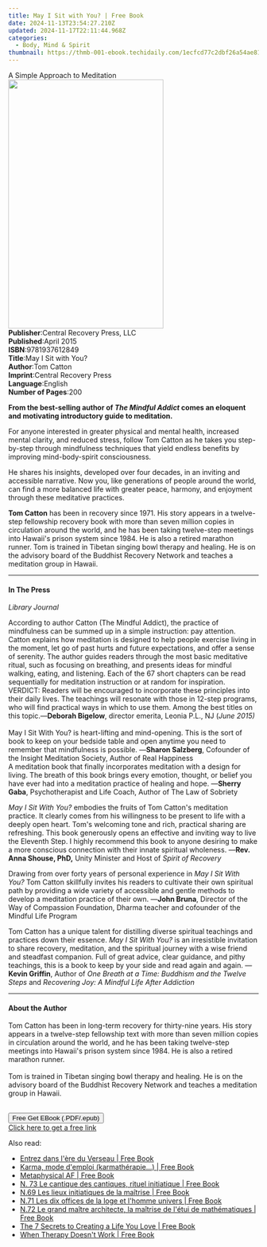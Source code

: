```yaml
---
title: May I Sit with You? | Free Book
date: 2024-11-13T23:54:27.210Z
updated: 2024-11-17T22:11:44.968Z
categories:
  - Body, Mind & Spirit
thumbnail: https://thmb-001-ebook.techidaily.com/1ecfcd77c2dbf26a54ae815db868e051571d755a515bff4ab00505028f7fa1c1.jpg
---
```

<main id="book-container">
  <div class="flex flex-col">
    <div class="book-brief flex-1 py-6 px-4 sm:p-6 md:py-10 md:px-8">
      <!-- brief-->
      <div class="book-brief-main">A Simple Approach to Meditation</div>
    </div>
    <div
      class="book-meta-info flex-1 grid gap-4 col-start-1 col-end-3 row-start-1 sm:mb-6 sm:grid-cols-4 lg:gap-6 lg:col-start-2 lg:row-end-6 lg:row-span-6 lg:mb-0"
    >
      <div
        class="book-meta-info-left place-content-center mt-4 p-4 text-sm leading-6 col-start-2 col-span-2 dark:text-slate-400"
      >
        <img
          class="w-full h-500 object-cover rounded-lg sm:h-255 sm:col-span-2 lg:col-span-full"
          src="https://img-001-ebook.techidaily.com/5839ee06b5441e5789ff4910cd80ec1999d01a5c94a05fda4f7a08d8951c5cd1.jpg"
          alt=""
          width="312"
          height="500"
        />
      </div>
      <div
        class="book-meta-info-right mt-2 col-start-1 row-start-2 col-span-3 self-center"
      >
        <!-- meta data  -->
        <div class="flex flex-col px-4 md:px-8">
          <div class="flex-1">
            <strong>Publisher</strong>:<span class="px-2"
              >Central Recovery Press, LLC</span
            >
          </div>
          <div class="flex-1">
            <strong>Published</strong>:<span class="px-2">April 2015</span>
          </div>
          <div class="flex-1">
            <strong>ISBN</strong>:<span class="px-2">9781937612849</span>
          </div>
          <div class="flex-1">
            <strong>Title</strong>:<span class="px-2">May I Sit with You?</span>
          </div>
          <div class="flex-1">
            <strong>Author</strong>:<span class="px-2">Tom Catton</span>
          </div>
          <div class="flex-1">
            <strong>Imprint</strong>:<span class="px-2"
              >Central Recovery Press</span
            >
          </div>
          <div class="flex-1">
            <strong>Language</strong>:<span class="px-2">English</span>
          </div>
          <div class="flex-1">
            <strong>Number of Pages</strong>:<span class="px-2">200</span>
          </div>
        </div>
      </div>
    </div>
    <div class="book-description flex-1 py-6 px-4 sm:p-6 md:py-10 md:px-8">
      <div class="book-description-main">
        <div accordion-content="" id="description">
          <p>
            <b
              >From the best-selling author of <i>The Mindful Addict </i>comes
              an eloquent and motivating introductory guide to meditation.</b
            >
          </p>
          <p>
            For anyone interested in greater physical and mental health,
            increased mental clarity, and reduced stress, follow Tom Catton as
            he takes you step-by-step through mindfulness techniques that yield
            endless benefits by improving mind-body-spirit consciousness.
          </p>
          <p>
            He shares his insights, developed over four decades, in an inviting
            and accessible narrative. Now you, like generations of people around
            the world, can find a more balanced life with greater peace,
            harmony, and enjoyment through these meditative practices.
          </p>
          <p>
            <span class="a-text-bold"><b>Tom Catton</b></span
            >&nbsp;has been in recovery since 1971. His story appears in a
            twelve-step fellowship recovery book with more than seven million
            copies in circulation around the world, and he has been taking
            twelve-step meetings into Hawaii's prison system since 1984. He is
            also a retired marathon runner. Tom is trained in Tibetan singing
            bowl therapy and healing. He is on the advisory board of the
            Buddhist Recovery Network and teaches a meditation group in Hawaii.
          </p>
        </div>
        <div class="accordion-fader"></div>
      </div>
    </div>
    <div class="book-excerpts flex-1 py-6 px-4 sm:p-6 md:py-10 md:px-8">
      <!-- excerpts-->
      <div class="book-excerpts-main">
        <hr />
        <h4 class="placeholder placeholder-heading">
          <span>In The Press</span>
        </h4>
        <p><i>Library Journal</i></p>
        <p>
          According to author Catton (The Mindful Addict), the practice of
          mindfulness can be summed up in a simple instruction: pay attention.
          Catton explains how meditation is designed to help people exercise
          living in the moment, let go of past hurts and future expectations,
          and offer a sense of serenity. The author guides readers through the
          most basic meditative ritual, such as focusing on breathing, and
          presents ideas for mindful walking, eating, and listening. Each of the
          67 short chapters can be read sequentially for meditation instruction
          or at random for inspiration.<br /><span>VERDICT:</span>&nbsp;Readers
          will be encouraged to incorporate these principles into their daily
          lives. The teachings will resonate with those in 12-step programs, who
          will find practical ways in which to use them. Among the best titles
          on this topic.—<b>Deborah Bigelow</b>, director emerita, Leonia P.L.,
          NJ (<i>June 2015)</i><br /><br />May I Sit With You?&nbsp;is
          heart-lifting and mind-opening. This is the sort of book to keep on
          your bedside table and open anytime you need to remember that
          mindfulness is possible. —<b>Sharon Salzberg</b>, Cofounder of the
          Insight Meditation Society, Author of&nbsp;Real Happiness<br />A
          meditation book that finally incorporates meditation with a design for
          living. The breath of this book brings every emotion, thought, or
          belief you have ever had into a meditation practice of healing and
          hope. —<b>Sherry Gaba</b>, Psychotherapist and Life Coach, Author
          of&nbsp;The Law of Sobriety
        </p>
        <p>
          <i>May I Sit With You? </i
          ><span
            >embodies the fruits of Tom Catton's meditation practice. It clearly
            comes from his willingness to be present to life with a deeply open
            heart. Tom's welcoming tone and rich, practical sharing are
            refreshing. This book generously opens an effective and inviting way
            to live the Eleventh Step. I highly recommend this book to anyone
            desiring to make a more conscious connection with their innate
            spiritual wholeness.&nbsp;</span
          ><span
            >—<b>Rev. Anna Shouse, PhD,</b>&nbsp;Unity Minister and Host of
            <i>Spirit of Recovery</i></span
          ><br />
        </p>
        <p>
          <span>Drawing from over forty years of personal </span
          ><span>experience</span><span>&nbsp;in </span
          ><i>May I Sit With You?</i
          ><span>&nbsp;Tom Catton skillfully invites his readers to </span
          ><span>cultivate</span
          ><span
            >&nbsp;their own spiritual path by providing a wide variety of
            accessible and gentle methods to develop a meditation practice of
            their own.&nbsp;—</span
          ><b>John Bruna</b
          ><span
            >, Director of the Way of Compassion Foundation, Dharma teacher and
            cofounder of the Mindful Life Program</span
          ><br />
        </p>
        <p>
          <span
            >Tom Catton has a unique talent for distilling diverse spiritual
            teachings and practices down their essence. </span
          ><i>May I Sit With You? </i
          ><span
            >is an irresistible invitation to share recovery, meditation, and
            the </span
          ><span>spiritual</span><span>&nbsp;journey </span><span>with</span
          ><span
            >&nbsp;a wise friend and steadfast companion. Full of great advice,
            clear guidance, and pithy teachings, this is a book to keep by your
            side and read again and again.&nbsp;—</span
          ><b>Kevin Griffin</b><span>, Author of </span
          ><i>One Breath at a Time: Buddhism and the Twelve Steps </i
          ><span>and </span><i>Recovering Joy: A Mindful Life After Addiction</i
          ><br />
        </p>
        <p></p>
      </div>
    </div>
    <div class="book-about-author flex-1 py-6 px-4 sm:p-6 md:py-10 md:px-8">
      <!-- about author-->
      <div class="book-main-author-main">
        <hr />
        <h4 class="placeholder placeholder-heading">
          <span>About the Author</span>
        </h4>
        <p>
          Tom Catton has been in long-term recovery for thirty-nine years. His
          story appears in a twelve-step fellowship text with more than seven
          million copies in circulation around the world, and he has been taking
          twelve-step meetings into Hawaii's prison system since 1984. He is
          also a retired marathon runner.<br /><br />Tom is trained in Tibetan
          singing bowl therapy and healing. He is on the advisory board of the
          Buddhist Recovery Network and teaches a meditation group in Hawaii.<br /><br />
        </p>
      </div>
    </div>
    <div class="book-free-get flex-1 py-6 px-4 sm:p-6 md:py-10 md:px-8">
      <button
        id="btn-free-get"
        class="bg-blue-500 hover:bg-blue-700 text-white font-bold py-2 px-4 rounded"
      >
        Free Get EBook (.PDF/.epub)
      </button>
      <div id="countdown-display" class="px-2 text-lg mt-2"></div>
      <a
        id="free-link"
        class="hidden bg-blue-500 hover:bg-blue-700 text-white font-bold py-2 px-4 rounded"
        href="https://www.ebooks.com/en-us/book/96417390/may-i-sit-with-you/tom-catton/"
        target="_blank"
        >Click here to get a free link</a
      >
    </div>
    <script>
      let countdownTime = 0;
      let countdownInterval = null;
      document
        .getElementById('btn-free-get')
        .addEventListener('click', startCountdown);
      function startCountdown() {
        countdownTime = new Date().getTime() + 60000 * 3;
        countdownInterval = setInterval(updateCountdown, 1000);
        document.getElementById('btn-free-get').disabled = true;
        document
          .getElementById('btn-free-get')
          .classList.add('bg-gray-500', 'cursor-not-allowed');
      }
      function updateCountdown() {
        let currentTime = new Date().getTime();
        let timeLeft = countdownTime - currentTime;
        let secondsLeft = Math.floor(timeLeft / 1000);
        document.getElementById('countdown-display').innerHTML =
          `Remaining time: ${secondsLeft} seconds.`;
        if (secondsLeft <= 0) {
          clearInterval(countdownInterval);
          document.getElementById('btn-free-get').classList.add('hidden');
          document.getElementById('free-link').classList.remove('hidden');
          document.getElementById('countdown-display').innerHTML = '';
        }
      }
    </script>
  </div>
</main>

<ins class="adsbygoogle"
      style="display:block"
      data-ad-client="ca-pub-7571918770474297"
      data-ad-slot="8358498916"
      data-ad-format="auto"
      data-full-width-responsive="true"></ins>
    

<span class="atpl-alsoreadstyle">Also read:</span>
<div><ul>
<li><a href="https://novels-ebooks.techidaily.com/211130896-9782385640231-entrez-dans-lere-du-verseau/"><u>Entrez dans l'ère du Verseau | Free Book</u></a></li>
<li><a href="https://novels-ebooks.techidaily.com/211130890-9782385640217-karma-mode-demploi-karmatherapie/"><u>Karma, mode d'emploi (karmathérapie...) | Free Book</u></a></li>
<li><a href="https://novels-ebooks.techidaily.com/211131650-9781454952459-metaphysical-af/"><u>Metaphysical AF | Free Book</u></a></li>
<li><a href="https://novels-ebooks.techidaily.com/211130950-9782355992728-n-73-le-cantique-des-cantiques-rituel-initiatique/"><u>N. 73 Le cantique des cantiques, rituel initiatique | Free Book</u></a></li>
<li><a href="https://novels-ebooks.techidaily.com/211130948-9782355992674-n69-les-lieux-initiatiques-de-la-maitrise/"><u>N.69 Les lieux initiatiques de la maîtrise | Free Book</u></a></li>
<li><a href="https://novels-ebooks.techidaily.com/211130944-9782355992704-n71-les-dix-offices-de-la-loge-et-lhomme-univers/"><u>N.71 Les dix offices de la loge et l'homme univers | Free Book</u></a></li>
<li><a href="https://novels-ebooks.techidaily.com/211130954-9782355992735-n72-le-grand-maitre-architecte-la-maitrise-de-letui-de-mathematiques/"><u>N.72 Le grand maître architecte, la maîtrise de l'étui de mathématiques | Free Book</u></a></li>
<li><a href="https://novels-ebooks.techidaily.com/211131713-9798889265160-the-7-secrets-to-creating-a-life-you-love/"><u>The 7 Secrets to Creating a Life You Love | Free Book</u></a></li>
<li><a href="https://novels-ebooks.techidaily.com/211131618-9781837963034-when-therapy-doesnt-work/"><u>When Therapy Doesn't Work | Free Book</u></a></li>
</ul></div>

